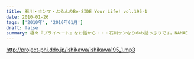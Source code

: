 ```yaml
---
title: 石川・ホンマ・ぶるんのBe-SIDE Your Life! vol.195-1
date: 2010-01-26
tags: ['2010年', '2010年01月']
draft: false
summary: 極々『プライベート』なお話から・・・石川サンなりのお話っぷりです。NAMAE
---
```


http://project-phi.ddo.jp/ishikawa/ishikawa195_1.mp3
